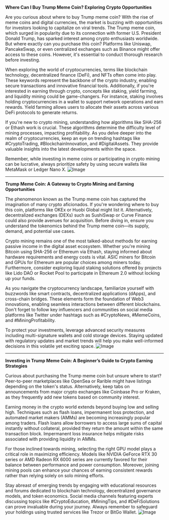 **Where Can I Buy Trump Meme Coin? Exploring Crypto Opportunities**

Are you curious about where to buy Trump meme coin? With the rise of meme coins and digital currencies, the market is buzzing with opportunities for investors looking to capitalize on viral trends. The Trump meme coin, which surged in popularity due to its connection with former U.S. President Donald Trump, has sparked interest among crypto enthusiasts worldwide. But where exactly can you purchase this coin? Platforms like Uniswap, PancakeSwap, or even centralized exchanges such as Binance might offer access to these coins. However, it's essential to conduct thorough research before investing.

When exploring the world of cryptocurrencies, terms like blockchain technology, decentralized finance (DeFi), and NFTs often come into play. These keywords represent the backbone of the crypto industry, enabling secure transactions and innovative financial tools. Additionally, if you're interested in earning through crypto, concepts like staking, yield farming, and liquidity mining could be game-changers. For instance, staking involves holding cryptocurrencies in a wallet to support network operations and earn rewards. Yield farming allows users to allocate their assets across various DeFi protocols to generate returns.

If you're new to crypto mining, understanding how algorithms like SHA-256 or Ethash work is crucial. These algorithms determine the difficulty level of mining processes, impacting profitability. As you delve deeper into the realm of cryptocurrencies, keep an eye on trending hashtags like #CryptoTrading, #BlockchainInnovation, and #DigitalAssets. They provide valuable insights into the latest developments within the space.

Remember, while investing in meme coins or participating in crypto mining can be lucrative, always prioritize safety by using secure wallets like MetaMask or Ledger Nano X. ![Image](https://github.com/user-attachments/assets/3be06921-4469-491d-bd37-5f14c53422b7)

---

**Trump Meme Coin: A Gateway to Crypto Mining and Earning Opportunities**

The phenomenon known as the Trump meme coin has captured the imagination of many crypto aficionados. If you're wondering where to buy this coin, platforms like OKEx or Huobi Global might list it. Alternatively, decentralized exchanges (DEXs) such as SushiSwap or Curve Finance could also provide avenues for acquisition. Before diving in, ensure you understand the tokenomics behind the Trump meme coin—its supply, demand, and potential use cases.

Crypto mining remains one of the most talked-about methods for earning passive income in the digital asset ecosystem. Whether you're mining Bitcoin using SHA-256 or Ethereum via Ethash, staying informed about hardware requirements and energy costs is vital. ASIC miners for Bitcoin and GPUs for Ethereum are popular choices among miners today. Furthermore, consider exploring liquid staking solutions offered by projects like Lido DAO or Rocket Pool to participate in Ethereum 2.0 without locking up your funds.

As you navigate the cryptocurrency landscape, familiarize yourself with buzzwords like smart contracts, decentralized applications (dApps), and cross-chain bridges. These elements form the foundation of Web3 innovations, enabling seamless interactions between different blockchains. Don't forget to follow key influencers and communities on social media platforms like Twitter under hashtags such as #CryptoNews, #MemeCoins, and #MiningProfitability.

To protect your investments, leverage advanced security measures including multi-signature wallets and cold storage devices. Staying updated with regulatory updates and market trends will help you make well-informed decisions in this volatile yet exciting space. ![Image](https://github.com/user-attachments/assets/3be06921-4469-491d-bd37-5f14c53422b7)

---

**Investing in Trump Meme Coin: A Beginner’s Guide to Crypto Earning Strategies**

Curious about purchasing the Trump meme coin but unsure where to start? Peer-to-peer marketplaces like OpenSea or Rarible might have listings depending on the token's status. Alternatively, keep tabs on announcements from major crypto exchanges like Coinbase Pro or Kraken, as they frequently add new tokens based on community interest.

Earning money in the crypto world extends beyond buying low and selling high. Techniques such as flash loans, impermanent loss protection, and automated market makers (AMMs) are becoming increasingly popular among traders. Flash loans allow borrowers to access large sums of capital instantly without collateral, provided they return the amount within the same transaction block. Impermanent loss insurance helps mitigate risks associated with providing liquidity in AMMs.

For those inclined towards mining, selecting the right GPU model plays a critical role in maximizing efficiency. Models like NVIDIA GeForce RTX 30 series or AMD Radeon RX 6000 series are currently favored for their balance between performance and power consumption. Moreover, joining mining pools can enhance your chances of earning consistent rewards rather than relying solely on solo mining efforts.

Stay abreast of emerging trends by engaging with educational resources and forums dedicated to blockchain technology, decentralized governance models, and token economics. Social media channels featuring experts discussing topics like #CryptoEducation, #MiningTips, and #DeFiSolutions can prove invaluable during your journey. Always remember to safeguard your holdings using trusted services like Trezor or BitGo Wallet. ![Image](https://github.com/user-attachments/assets/3be06921-4469-491d-bd37-5f14c53422b7)